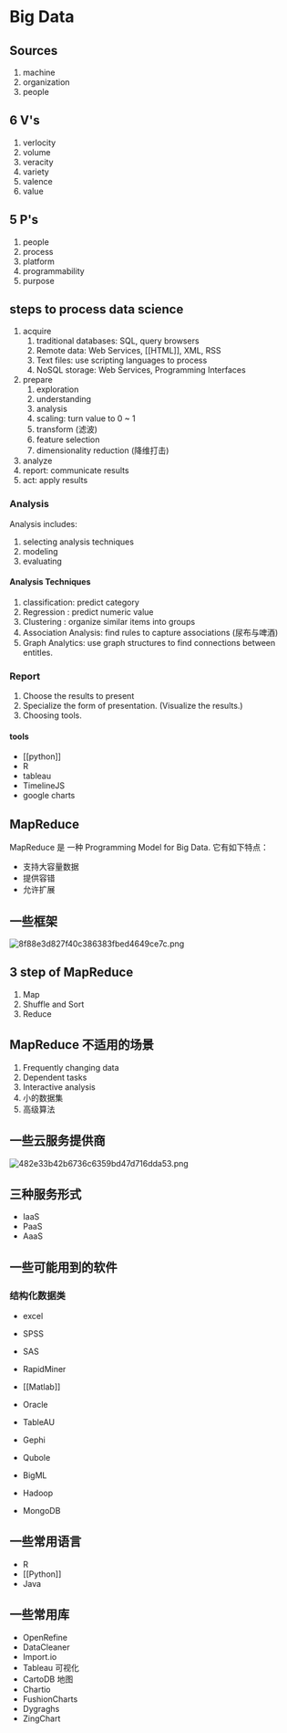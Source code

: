 # Big Data

## Sources

1.  machine
2.  organization
3.  people

## 6 V's

1.  verlocity
2.  volume
3.  veracity
4.  variety
5.  valence
6.  value

## 5 P's

1.  people
2.  process
3.  platform
4.  programmability
5.  purpose

## steps to process data science

1.  acquire
    1.  traditional databases: SQL, query browsers
    2.  Remote data: Web Services, [[HTML]], XML, RSS
    3.  Text files: use scripting languages to process
    4.  NoSQL storage: Web Services, Programming Interfaces
2.  prepare
    1. exploration
    2. understanding
    3. analysis
    4. scaling: turn value to 0 ~ 1
    5. transform (滤波)
    6. feature selection
    7. dimensionality reduction (降维打击)
1.  analyze
2.  report: communicate results
3.  act: apply results

### Analysis

Analysis includes:  
1. selecting analysis techniques
2. modeling
3. evaluating

#### Analysis Techniques

1. classification: predict category
2. Regression : predict numeric value
3. Clustering : organize similar items into groups
4. Association Analysis: find rules to capture associations (尿布与啤酒)
5. Graph Analytics: use graph structures to find connections between entitles.

### Report

1. Choose the results to present
2. Specialize the form of presentation. (Visualize the results.)
3. Choosing tools.

#### tools

- [[python]] 
- R
- tableau
- TimelineJS
- google charts

## MapReduce

MapReduce 是 一种 Programming Model for Big Data. 它有如下特点：

- 支持大容量数据
- 提供容错
- 允许扩展

## 一些框架

![8f88e3d827f40c386383fbed4649ce7c.png](../_resources/8f88e3d827f40c386383fbed4649ce7c.png)

## 3 step of MapReduce

1. Map
2. Shuffle and Sort
3. Reduce

## MapReduce 不适用的场景

1. Frequently changing data
2. Dependent tasks
3. Interactive analysis
4. 小的数据集
5. 高级算法

## 一些云服务提供商

![482e33b42b6736c6359bd47d716dda53.png](../_resources/482e33b42b6736c6359bd47d716dda53.png)

## 三种服务形式

- IaaS
- PaaS
- AaaS

## 一些可能用到的软件

### 结构化数据类
- excel
- SPSS
- SAS
- RapidMiner
- [[Matlab]]
- Oracle
- TableAU
- Gephi
- Qubole
- BigML

- Hadoop
- MongoDB

## 一些常用语言
- R
- [[Python]]
- Java

## 一些常用库

- OpenRefine
- DataCleaner
- Import.io
- Tableau 可视化
- CartoDB 地图
- Chartio
- FushionCharts 
- Dygraghs
- ZingChart

